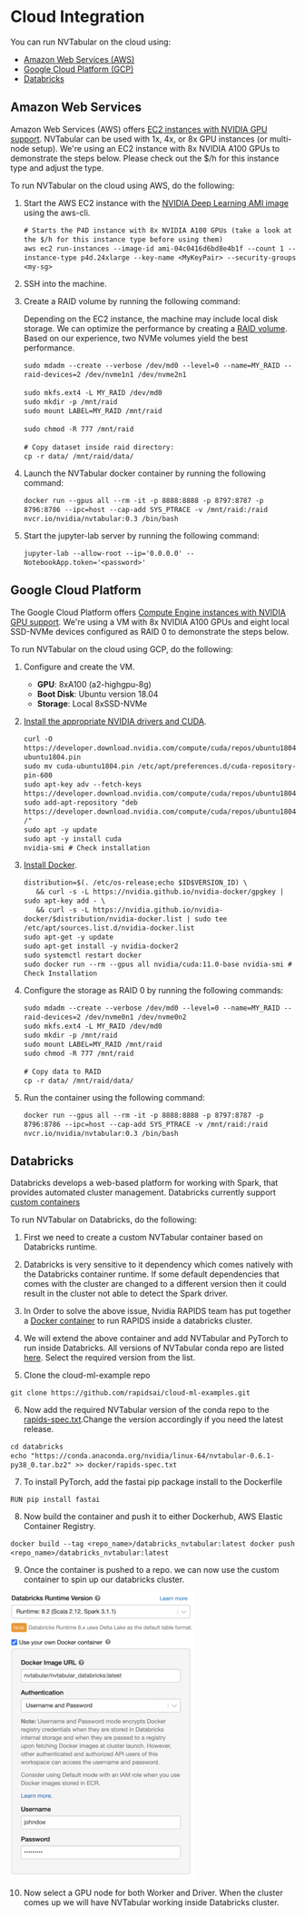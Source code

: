 Cloud Integration
=================

You can run NVTabular on the cloud using: 
* [Amazon Web Services (AWS)](#amazon-web-services)
* [Google Cloud Platform (GCP)](#google-cloud-platform)
* [Databricks](#databricks)

## Amazon Web Services ##

Amazon Web Services (AWS) offers [EC2 instances with NVIDIA GPU support](https://aws.amazon.com/ec2/instance-types/#Accelerated_Computing). NVTabular can be used with 1x, 4x, or 8x GPU instances (or multi-node setup). We're using an EC2 instance with 8x NVIDIA A100 GPUs to demonstrate the steps below. Please check out the $/h for this instance type and adjust the type. 

To run NVTabular on the cloud using AWS, do the following:

1. Start the AWS EC2 instance with the [NVIDIA Deep Learning AMI image](https://aws.amazon.com/marketplace/pp/NVIDIA-NVIDIA-Deep-Learning-AMI/B076K31M1S) using the aws-cli.

   ```
   # Starts the P4D instance with 8x NVIDIA A100 GPUs (take a look at the $/h for this instance type before using them)
   aws ec2 run-instances --image-id ami-04c0416d6bd8e4b1f --count 1 --instance-type p4d.24xlarge --key-name <MyKeyPair> --security-groups <my-sg>
   ```

2. SSH into the machine.
    
3. Create a RAID volume by running the following command:

   Depending on the EC2 instance, the machine may include local disk storage. We can optimize the performance by creating a [RAID volume](https://docs.aws.amazon.com/AWSEC2/latest/UserGuide/raid-config.html). Based on our experience, two NVMe volumes yield the best performance.

   ```
   sudo mdadm --create --verbose /dev/md0 --level=0 --name=MY_RAID --raid-devices=2 /dev/nvme1n1 /dev/nvme2n1

   sudo mkfs.ext4 -L MY_RAID /dev/md0
   sudo mkdir -p /mnt/raid
   sudo mount LABEL=MY_RAID /mnt/raid

   sudo chmod -R 777 /mnt/raid

   # Copy dataset inside raid directory:
   cp -r data/ /mnt/raid/data/
   ```

4. Launch the NVTabular docker container by running the following command:

   ```
   docker run --gpus all --rm -it -p 8888:8888 -p 8797:8787 -p 8796:8786 --ipc=host --cap-add SYS_PTRACE -v /mnt/raid:/raid nvcr.io/nvidia/nvtabular:0.3 /bin/bash
   ```

5. Start the jupyter-lab server by running the following command:
    
   ```
   jupyter-lab --allow-root --ip='0.0.0.0' --NotebookApp.token='<password>'
   ```

## Google Cloud Platform ##

The Google Cloud Platform offers [Compute Engine instances with NVIDIA GPU support](https://cloud.google.com/compute/docs/gpus). We're using a VM with 8x NVIDIA A100 GPUs and eight local SSD-NVMe devices configured as RAID 0 to demonstrate the steps below.

To run NVTabular on the cloud using GCP, do the following:

1. Configure and create the VM.
    * **GPU**: 8xA100 (a2-highgpu-8g)
    * **Boot Disk**: Ubuntu version 18.04
    * **Storage**: Local 8xSSD-NVMe

2. [Install the appropriate NVIDIA drivers and CUDA](https://cloud.google.com/compute/docs/gpus/install-drivers-gpu#ubuntu-driver-steps).
   ```
   curl -O https://developer.download.nvidia.com/compute/cuda/repos/ubuntu1804/x86_64/cuda-ubuntu1804.pin
   sudo mv cuda-ubuntu1804.pin /etc/apt/preferences.d/cuda-repository-pin-600
   sudo apt-key adv --fetch-keys https://developer.download.nvidia.com/compute/cuda/repos/ubuntu1804/x86_64/7fa2af80.pub
   sudo add-apt-repository "deb https://developer.download.nvidia.com/compute/cuda/repos/ubuntu1804/x86_64/ /"
   sudo apt -y update
   sudo apt -y install cuda
   nvidia-smi # Check installation
   ```
   
3. [Install Docker](https://docs.nvidia.com/datacenter/cloud-native/container-toolkit/install-guide.html).
   ```
   distribution=$(. /etc/os-release;echo $ID$VERSION_ID) \
      && curl -s -L https://nvidia.github.io/nvidia-docker/gpgkey | sudo apt-key add - \
      && curl -s -L https://nvidia.github.io/nvidia-docker/$distribution/nvidia-docker.list | sudo tee /etc/apt/sources.list.d/nvidia-docker.list
   sudo apt-get -y update
   sudo apt-get install -y nvidia-docker2
   sudo systemctl restart docker
   sudo docker run --rm --gpus all nvidia/cuda:11.0-base nvidia-smi # Check Installation
   ```

4. Configure the storage as RAID 0 by running the following commands:
   ```
   sudo mdadm --create --verbose /dev/md0 --level=0 --name=MY_RAID --raid-devices=2 /dev/nvme0n1 /dev/nvme0n2
   sudo mkfs.ext4 -L MY_RAID /dev/md0
   sudo mkdir -p /mnt/raid
   sudo mount LABEL=MY_RAID /mnt/raid
   sudo chmod -R 777 /mnt/raid

   # Copy data to RAID
   cp -r data/ /mnt/raid/data/
   ```

5. Run the container using the following command:
   ```
   docker run --gpus all --rm -it -p 8888:8888 -p 8797:8787 -p 8796:8786 --ipc=host --cap-add SYS_PTRACE -v /mnt/raid:/raid nvcr.io/nvidia/nvtabular:0.3 /bin/bash
   ```

## Databricks ##

Databricks develops a web-based platform for working with Spark, that provides automated cluster management. Databricks currently support [custom containers](https://docs.databricks.com/clusters/custom-containers.html)

To run NVTabular on Databricks, do the following:

1. First we need to create a custom NVTabular container based on Databricks runtime. 

2. Databricks is very sensitive to it dependency which comes natively with the Databricks container runtime. If some default dependencies that comes with the cluster are changed to a different version then it could result in the cluster not able to detect the Spark driver. 

3. In Order to solve the above issue, Nvidia RAPIDS team has put together a [Docker container](https://github.com/rapidsai/cloud-ml-examples/tree/main/databricks/docker) to run RAPIDS inside a databricks cluster.

4. We will extend the above container and add NVTabular and PyTorch to run inside Databricks. All versions of NVTabular conda repo are listed [here](https://anaconda.org/nvidia/nvtabular/files?version=). Select the required version from the list.

5. Clone the cloud-ml-example repo
```
git clone https://github.com/rapidsai/cloud-ml-examples.git
```

6. Now add the required NVTabular version of the conda repo to the [rapids-spec.txt](https://github.com/rapidsai/cloud-ml-examples/blob/main/databricks/docker/rapids-spec.txt).Change the version accordingly if you need the latest release.
```
cd databricks
echo "https://conda.anaconda.org/nvidia/linux-64/nvtabular-0.6.1-py38_0.tar.bz2" >> docker/rapids-spec.txt
```

7. To install PyTorch, add the fastai pip package install to the Dockerfile
```
RUN pip install fastai
```
8. Now build the container and push it to either Dockerhub, AWS Elastic Container Registry.

```
docker build --tag <repo_name>/databricks_nvtabular:latest docker push <repo_name>/databricks_nvtabular:latest 
```

9. Once the container is pushed to a repo. we can now use the custom container to spin up our databricks cluster.

![Databricks NVTabular](/images/nvt_databricks.png)

10. Now select a GPU node for both Worker and Driver. When the cluster comes up we will have NVTabular working inside Databricks cluster.
